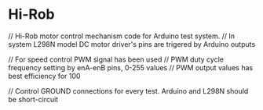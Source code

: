 # Hi-Rob

// Hi-Rob motor control mechanism code for Arduino test system. 
 // In system L298N model DC motor driver's pins are trigered by Arduino outputs 
 
 // For speed control PWM signal has been used
 // PWM duty cycle frequency setting by enA-enB pins, 0-255 values 
 // PWM output values has best efficiency for 100 
 
 // Control GROUND connections for every test. Arduino and L298N should be short-circuit 
 
 
